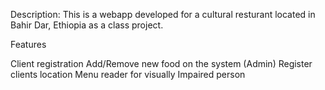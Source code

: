 Description: This is a webapp developed for a cultural resturant located in Bahir Dar, Ethiopia as a class project.

Features

Client registration
Add/Remove new food on the system (Admin)
Register clients location
Menu reader for visually Impaired person